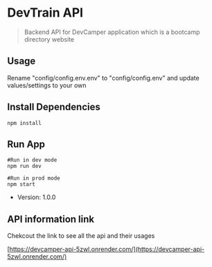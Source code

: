 # DevTrain API

> Backend API for DevCamper application which is a bootcamp directory website

## Usage

Rename "config/config.env.env" to "config/config.env" and update values/settings to your own

## Install Dependencies

```
npm install
```

## Run App

```
#Run in dev mode
npm run dev

#Run in prod mode
npm start
```

- Version: 1.0.0

## API information link

Chekcout the link to see all the api and their usages

[https://devcamper-api-5zwl.onrender.com/](https://devcamper-api-5zwl.onrender.com/)
